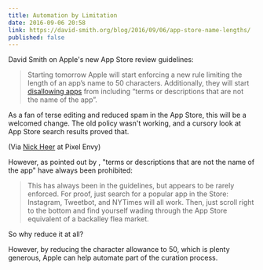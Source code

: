 ```yaml
---
title: Automation by Limitation 
date: 2016-09-06 20:58
link: https://david-smith.org/blog/2016/09/06/app-store-name-lengths/
published: false
---
```

David Smith on Apple's new App Store review guidelines: 

> Starting tomorrow Apple will start enforcing a new rule limiting the length of an app’s name to 50 characters. Additionally, they will start [disallowing apps][app store] from including “terms or descriptions that are not the name of the app”.

As a fan of terse editing and reduced spam in the App Store, this will be a welcomed change. The old policy wasn't working, and a cursory look at App Store search results proved that. 

(Via [Nick Heer][heer] at Pixel Envy)


However, as pointed out by , "terms or descriptions that are not the name of the app" have always been prohibited: 

> This has always been in the guidelines, but appears to be rarely enforced. For proof, just search for a popular app in the Store: Instagram, Tweetbot, and NYTimes will all work. Then, just scroll right to the bottom and find yourself wading through the App Store equivalent of a backalley flea market.

 So why reduce it at all? 

However, by reducing the character allowance to 50, which is plenty generous, Apple can help automate part of the curation process. 

[app store]: https://developer.apple.com/app-store/review/guidelines/
[heer]: http://pxlnv.com/linklog/app-store-name-lengths/